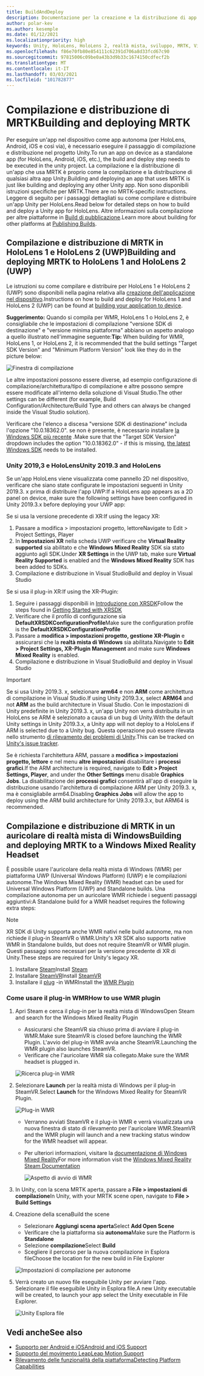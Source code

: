 ```yaml
---
title: BuildAndDeploy
description: Documentazione per la creazione e la distribuzione di app in diversi dispositivi.
author: polar-kev
ms.author: kesemple
ms.date: 01/12/2021
ms.localizationpriority: high
keywords: Unity, HoloLens, HoloLens 2, realtà mista, sviluppo, MRTK, Visual Studio, Android, IOS
ms.openlocfilehash: f86e70fb80e854111c62391d706a8d33fcd67c90
ms.sourcegitcommit: 97815006c09be0a43b3d9b33c1674150cdfecf2b
ms.translationtype: MT
ms.contentlocale: it-IT
ms.lasthandoff: 03/03/2021
ms.locfileid: "101782877"
---
```

# <a name="building-and-deploying-mrtk"></a><span data-ttu-id="ba442-104">Compilazione e distribuzione di MRTK</span><span class="sxs-lookup"><span data-stu-id="ba442-104">Building and deploying MRTK</span></span>

<span data-ttu-id="ba442-105">Per eseguire un'app nel dispositivo come app autonoma (per HoloLens, Android, iOS e così via), è necessario eseguire il passaggio di compilazione e distribuzione nel progetto Unity.</span><span class="sxs-lookup"><span data-stu-id="ba442-105">To run an app on device as a standalone app (for HoloLens, Android, iOS, etc.), the build and deploy step needs to be executed in the unity project.</span></span> <span data-ttu-id="ba442-106">La compilazione e la distribuzione di un'app che usa MRTK è proprio come la compilazione e la distribuzione di qualsiasi altra app Unity.</span><span class="sxs-lookup"><span data-stu-id="ba442-106">Building and deploying an app that uses MRTK is just like building and deploying any other Unity app.</span></span> <span data-ttu-id="ba442-107">Non sono disponibili istruzioni specifiche per MRTK.</span><span class="sxs-lookup"><span data-stu-id="ba442-107">There are no MRTK-specific instructions.</span></span> <span data-ttu-id="ba442-108">Leggere di seguito per i passaggi dettagliati su come compilare e distribuire un'app Unity per HoloLens.</span><span class="sxs-lookup"><span data-stu-id="ba442-108">Read below for detailed steps on how to build and deploy a Unity app for HoloLens.</span></span>  <span data-ttu-id="ba442-109">Altre informazioni sulla compilazione per altre piattaforme in [Build di pubblicazione](https://docs.unity3d.com/Manual/PublishingBuilds.html).</span><span class="sxs-lookup"><span data-stu-id="ba442-109">Learn more about building for other platforms at [Publishing Builds](https://docs.unity3d.com/Manual/PublishingBuilds.html).</span></span>

## <a name="building-and-deploying-mrtk-to-hololens-1-and-hololens-2-uwp"></a><span data-ttu-id="ba442-110">Compilazione e distribuzione di MRTK in HoloLens 1 e HoloLens 2 (UWP)</span><span class="sxs-lookup"><span data-stu-id="ba442-110">Building and deploying MRTK to HoloLens 1 and HoloLens 2 (UWP)</span></span>

<span data-ttu-id="ba442-111">Le istruzioni su come compilare e distribuire per HoloLens 1 e HoloLens 2 (UWP) sono disponibili nella pagina relativa alla [creazione dell'applicazione nel dispositivo](https://docs.microsoft.com/windows/mixed-reality/mrlearning-base-ch1#build-your-application-to-your-device).</span><span class="sxs-lookup"><span data-stu-id="ba442-111">Instructions on how to build and deploy for HoloLens 1 and HoloLens 2 (UWP) can be found at [building your application to device](https://docs.microsoft.com/windows/mixed-reality/mrlearning-base-ch1#build-your-application-to-your-device).</span></span>

<span data-ttu-id="ba442-112">**Suggerimento:** Quando si compila per WMR, HoloLens 1 o HoloLens 2, è consigliabile che le impostazioni di compilazione "versione SDK di destinazione" e "versione minima piattaforma" abbiano un aspetto analogo a quello illustrato nell'immagine seguente:</span><span class="sxs-lookup"><span data-stu-id="ba442-112">**Tip:** When building for WMR, HoloLens 1, or HoloLens 2, it is recommended that the build settings "Target SDK Version" and "Minimum Platform Version" look like they do in the picture below:</span></span>

![Finestra di compilazione](../features/images/getting-started/BuildWindow.png)

<span data-ttu-id="ba442-114">Le altre impostazioni possono essere diverse, ad esempio configurazione di compilazione/architettura/tipo di compilazione e altre possono sempre essere modificate all'interno della soluzione di Visual Studio.</span><span class="sxs-lookup"><span data-stu-id="ba442-114">The other settings can be different (for example, Build Configuration/Architecture/Build Type and others can always be changed inside the Visual Studio solution).</span></span>

<span data-ttu-id="ba442-115">Verificare che l'elenco a discesa "versione SDK di destinazione" includa l'opzione "10.0.18362.0". se non è presente, è necessario installare [la Windows SDK più recente](https://developer.microsoft.com/windows/downloads/windows-10-sdk) .</span><span class="sxs-lookup"><span data-stu-id="ba442-115">Make sure that the "Target SDK Version" dropdown includes the option "10.0.18362.0" - if this is missing, [the latest Windows SDK](https://developer.microsoft.com/windows/downloads/windows-10-sdk) needs to be installed.</span></span>

### <a name="unity-20193-and-hololens"></a><span data-ttu-id="ba442-116">Unity 2019,3 e HoloLens</span><span class="sxs-lookup"><span data-stu-id="ba442-116">Unity 2019.3 and HoloLens</span></span>

<span data-ttu-id="ba442-117">Se un'app HoloLens viene visualizzata come pannello 2D nel dispositivo, verificare che siano state configurate le impostazioni seguenti in Unity 2019.3. x prima di distribuire l'app UWP:</span><span class="sxs-lookup"><span data-stu-id="ba442-117">If a HoloLens app appears as a 2D panel on device, make sure the following settings have been configured in Unity 2019.3.x before deploying your UWP app:</span></span>

<span data-ttu-id="ba442-118">Se si usa la versione precedente di XR:</span><span class="sxs-lookup"><span data-stu-id="ba442-118">If using the legacy XR:</span></span>

1. <span data-ttu-id="ba442-119">Passare a modifica > impostazioni progetto, lettore</span><span class="sxs-lookup"><span data-stu-id="ba442-119">Navigate to Edit > Project Settings, Player</span></span>
1. <span data-ttu-id="ba442-120">In **Impostazioni XR** nella scheda UWP verificare che **Virtual Reality supported** sia abilitato e che **Windows Mixed Reality** SDK sia stato aggiunto agli SDK.</span><span class="sxs-lookup"><span data-stu-id="ba442-120">Under **XR Settings** in the UWP tab, make sure **Virtual Reality Supported** is enabled and the **Windows Mixed Reality** SDK has been added to SDKs.</span></span>
1. <span data-ttu-id="ba442-121">Compilazione e distribuzione in Visual Studio</span><span class="sxs-lookup"><span data-stu-id="ba442-121">Build and deploy in Visual Studio</span></span>

<span data-ttu-id="ba442-122">Se si usa il plug-in XR:</span><span class="sxs-lookup"><span data-stu-id="ba442-122">If using the XR-Plugin:</span></span>

1. <span data-ttu-id="ba442-123">Seguire i passaggi disponibili in [Introduzione con XRSDK](../configuration/getting-started-with-mrtk-and-xrsdk.md)</span><span class="sxs-lookup"><span data-stu-id="ba442-123">Follow the steps found in [Getting Started with XRSDK](../configuration/getting-started-with-mrtk-and-xrsdk.md)</span></span>
1. <span data-ttu-id="ba442-124">Verificare che il profilo di configurazione sia **DefaultXRSDKConfigurationProfile**</span><span class="sxs-lookup"><span data-stu-id="ba442-124">Make sure the configuration profile is the **DefaultXRSDKConfigurationProfile**</span></span>
1. <span data-ttu-id="ba442-125">Passare a **modifica > impostazioni progetto, gestione XR-Plugin** e assicurarsi che la **realtà mista di Windows** sia abilitata.</span><span class="sxs-lookup"><span data-stu-id="ba442-125">Navigate to **Edit > Project Settings, XR-Plugin Management** and make sure **Windows Mixed Reality** is enabled.</span></span>
1. <span data-ttu-id="ba442-126">Compilazione e distribuzione in Visual Studio</span><span class="sxs-lookup"><span data-stu-id="ba442-126">Build and deploy in Visual Studio</span></span>

>[!IMPORTANT]
> <span data-ttu-id="ba442-127">Se si usa Unity 2019.3. x, selezionare **arm64** e non **ARM** come architettura di compilazione in Visual Studio.</span><span class="sxs-lookup"><span data-stu-id="ba442-127">If using Unity 2019.3.x, select **ARM64** and not **ARM** as the build architecture in Visual Studio.</span></span> <span data-ttu-id="ba442-128">Con le impostazioni di Unity predefinite in Unity 2019.3. x, un'app Unity non verrà distribuita in un HoloLens se ARM è selezionato a causa di un bug di Unity.</span><span class="sxs-lookup"><span data-stu-id="ba442-128">With the default Unity settings in Unity 2019.3.x, a Unity app will not deploy to a HoloLens if ARM is selected due to a Unity bug.</span></span> <span data-ttu-id="ba442-129">Questa operazione può essere rilevata nello strumento [di rilevamento dei problemi di Unity](https://issuetracker.unity3d.com/issues/enabling-graphics-jobs-in-2019-dot-3-x-results-in-a-crash-or-nothing-rendering-on-hololens-2).</span><span class="sxs-lookup"><span data-stu-id="ba442-129">This can be tracked on [Unity's issue tracker](https://issuetracker.unity3d.com/issues/enabling-graphics-jobs-in-2019-dot-3-x-results-in-a-crash-or-nothing-rendering-on-hololens-2).</span></span>
>
> <span data-ttu-id="ba442-130">Se è richiesta l'architettura ARM, passare a **modifica > impostazioni progetto, lettore** e nel menu **altre impostazioni** disabilitare i **processi grafici**.</span><span class="sxs-lookup"><span data-stu-id="ba442-130">If the ARM architecture is required, navigate to **Edit > Project Settings, Player**, and under the **Other Settings** menu disable **Graphics Jobs**.</span></span> <span data-ttu-id="ba442-131">La disabilitazione dei **processi grafici** consentirà all'app di eseguire la distribuzione usando l'architettura di compilazione ARM per Unity 2019.3. x, ma è consigliabile arm64.</span><span class="sxs-lookup"><span data-stu-id="ba442-131">Disabling **Graphics Jobs** will allow the app to deploy using the ARM build architecture for Unity 2019.3.x, but ARM64 is recommended.</span></span>

## <a name="building-and-deploying-mrtk-to-a-windows-mixed-reality-headset"></a><span data-ttu-id="ba442-132">Compilazione e distribuzione di MRTK in un auricolare di realtà mista di Windows</span><span class="sxs-lookup"><span data-stu-id="ba442-132">Building and deploying MRTK to a Windows Mixed Reality Headset</span></span>

<span data-ttu-id="ba442-133">È possibile usare l'auricolare della realtà mista di Windows (WMR) per piattaforma UWP (Universal Windows Platform) (UWP) e le compilazioni autonome.</span><span class="sxs-lookup"><span data-stu-id="ba442-133">The Windows Mixed Reality (WMR) headset can be used for Universal Windows Platform (UWP) and Standalone builds.</span></span>  <span data-ttu-id="ba442-134">Una compilazione autonoma per un auricolare WMR richiede i seguenti passaggi aggiuntivi:</span><span class="sxs-lookup"><span data-stu-id="ba442-134">A Standalone build for a WMR headset requires the following extra steps:</span></span>

> [!NOTE]
> <span data-ttu-id="ba442-135">XR SDK di Unity supporta anche WMR nativi nelle build autonome, ma non richiede il plug-in SteamVR o WMR.</span><span class="sxs-lookup"><span data-stu-id="ba442-135">Unity's XR SDK also supports native WMR in Standalone builds, but does not require SteamVR or WMR plugin.</span></span> <span data-ttu-id="ba442-136">Questi passaggi sono necessari per la versione precedente di XR di Unity.</span><span class="sxs-lookup"><span data-stu-id="ba442-136">These steps are required for Unity's legacy XR.</span></span>

1. <span data-ttu-id="ba442-137">Installare [Steam](https://store.steampowered.com/about/)</span><span class="sxs-lookup"><span data-stu-id="ba442-137">Install [Steam](https://store.steampowered.com/about/)</span></span>
1. <span data-ttu-id="ba442-138">Installare [SteamVR](https://store.steampowered.com/app/250820/SteamVR/)</span><span class="sxs-lookup"><span data-stu-id="ba442-138">Install [SteamVR](https://store.steampowered.com/app/250820/SteamVR/)</span></span>
1. <span data-ttu-id="ba442-139">Installare il [plug](https://store.steampowered.com/app/719950/Windows_Mixed_Reality_for_SteamVR/) -in WMR</span><span class="sxs-lookup"><span data-stu-id="ba442-139">Install the [WMR Plugin](https://store.steampowered.com/app/719950/Windows_Mixed_Reality_for_SteamVR/)</span></span>

### <a name="how-to-use-wmr-plugin"></a><span data-ttu-id="ba442-140">Come usare il plug-in WMR</span><span class="sxs-lookup"><span data-stu-id="ba442-140">How to use WMR plugin</span></span>

1. <span data-ttu-id="ba442-141">Apri Steam e cerca il plug-in per la realtà mista di Windows</span><span class="sxs-lookup"><span data-stu-id="ba442-141">Open Steam and search for the Windows Mixed Reality Plugin</span></span>
    - <span data-ttu-id="ba442-142">Assicurarsi che SteamVR sia chiuso prima di avviare il plug-in WMR.</span><span class="sxs-lookup"><span data-stu-id="ba442-142">Make sure SteamVR is closed before launching the WMR Plugin.</span></span> <span data-ttu-id="ba442-143">L'avvio del plug-in WMR avvia anche SteamVR.</span><span class="sxs-lookup"><span data-stu-id="ba442-143">Launching the WMR plugin also launches SteamVR.</span></span>
    - <span data-ttu-id="ba442-144">Verificare che l'auricolare WMR sia collegato.</span><span class="sxs-lookup"><span data-stu-id="ba442-144">Make sure the WMR headset is plugged in.</span></span>

    ![Ricerca plug-in WMR](../features/images/build-deploy/WMR/SteamSearchWMRPlugin.png)

1. <span data-ttu-id="ba442-146">Selezionare **Launch** per la realtà mista di Windows per il plug-in SteamVR.</span><span class="sxs-lookup"><span data-stu-id="ba442-146">Select **Launch** for the Windows Mixed Reality for SteamVR Plugin.</span></span>

    ![Plug-in WMR](../features/images/build-deploy/WMR/WMRPlugin.png)

    - <span data-ttu-id="ba442-148">Verranno avviati SteamVR e il plug-in WMR e verrà visualizzata una nuova finestra di stato di rilevamento per l'auricolare WMR.</span><span class="sxs-lookup"><span data-stu-id="ba442-148">SteamVR and the WMR plugin will launch and a new tracking status window for the WMR headset will appear.</span></span>
    - <span data-ttu-id="ba442-149">Per ulteriori informazioni, visitare la [documentazione di Windows Mixed Reality](https://support.microsoft.com/help/4053622/windows-10-play-steamvr-games-in-windows-mixed-reality)</span><span class="sxs-lookup"><span data-stu-id="ba442-149">For more information visit the [Windows Mixed Reality Steam Documentation](https://support.microsoft.com/help/4053622/windows-10-play-steamvr-games-in-windows-mixed-reality)</span></span>

        ![Aspetto di avvio di WMR](../features/images/build-deploy/WMR/WMRPluginActive.png)

1. <span data-ttu-id="ba442-151">In Unity, con la scena MRTK aperta, passare a **File > impostazioni di compilazione**</span><span class="sxs-lookup"><span data-stu-id="ba442-151">In Unity, with your MRTK scene open, navigate to **File > Build Settings**</span></span>

1. <span data-ttu-id="ba442-152">Creazione della scena</span><span class="sxs-lookup"><span data-stu-id="ba442-152">Build the scene</span></span>
    - <span data-ttu-id="ba442-153">Selezionare **Aggiungi scena aperta**</span><span class="sxs-lookup"><span data-stu-id="ba442-153">Select **Add Open Scene**</span></span>
    - <span data-ttu-id="ba442-154">Verificare che la piattaforma sia **autonoma**</span><span class="sxs-lookup"><span data-stu-id="ba442-154">Make sure the Platform is **Standalone**</span></span>
    - <span data-ttu-id="ba442-155">Selezione **compilazione**</span><span class="sxs-lookup"><span data-stu-id="ba442-155">Select **Build**</span></span>
    - <span data-ttu-id="ba442-156">Scegliere il percorso per la nuova compilazione in Esplora file</span><span class="sxs-lookup"><span data-stu-id="ba442-156">Choose the location for the new build in File Explorer</span></span>

    ![Impostazioni di compilazione per autonome](../features/images/build-deploy/WMR/BuildSettingsStandaloneUnity.png)

1. <span data-ttu-id="ba442-158">Verrà creato un nuovo file eseguibile Unity per avviare l'app. Selezionare il file eseguibile Unity in Esplora file.</span><span class="sxs-lookup"><span data-stu-id="ba442-158">A new Unity executable will be created, to launch your app select the Unity executable in File Explorer.</span></span>

    ![Unity Esplora file](../features/images/build-deploy/WMR/FileExplorerUnityExe.png)

## <a name="see-also"></a><span data-ttu-id="ba442-160">Vedi anche</span><span class="sxs-lookup"><span data-stu-id="ba442-160">See also</span></span>

- [<span data-ttu-id="ba442-161">Supporto per Android e iOS</span><span class="sxs-lookup"><span data-stu-id="ba442-161">Android and iOS Support</span></span>](../features/cross-platform/using-ar-foundation.md)
- [<span data-ttu-id="ba442-162">Supporto del movimento Leap</span><span class="sxs-lookup"><span data-stu-id="ba442-162">Leap Motion Support</span></span>](../features/cross-platform/leap-motion-mrtk.md)
- [<span data-ttu-id="ba442-163">Rilevamento delle funzionalità della piattaforma</span><span class="sxs-lookup"><span data-stu-id="ba442-163">Detecting Platform Capabilities</span></span>](../features/cross-platform/detecting-platform-capabilities.md)
